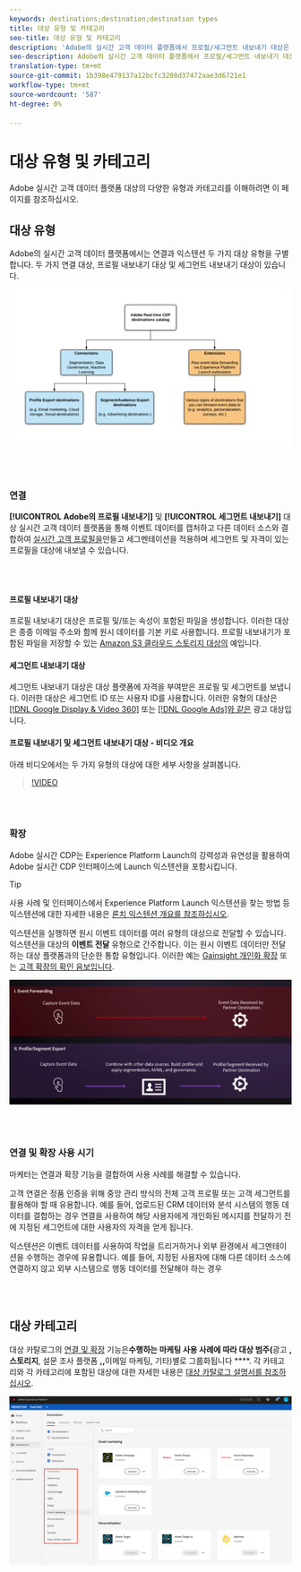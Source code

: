 ```yaml
---
keywords: destinations;destination;destination types
title: 대상 유형 및 카테고리
seo-title: 대상 유형 및 카테고리
description: 'Adobe의 실시간 고객 데이터 플랫폼에서 프로필/세그먼트 내보내기 대상은 이벤트 데이터를 캡처하고, 다른 데이터 소스와 결합하고, 세그멘테이션을 적용하고, 세그먼트 및 자격이 있는 프로필을 대상에 내보냅니다. 익스텐션을 실행하면 원시 이벤트 데이터를 여러 유형의 대상으로 전달할 수 있습니다. '
seo-description: Adobe의 실시간 고객 데이터 플랫폼에서 프로필/세그먼트 내보내기 대상은 이벤트 데이터를 캡처하고, 다른 데이터 소스와 결합하고, 세그멘테이션을 적용하고, 세그먼트 및 자격이 있는 프로필을 대상에 내보냅니다. 익스텐션을 실행하면 원시 이벤트 데이터를 여러 유형의 대상으로 전달할 수 있습니다.
translation-type: tm+mt
source-git-commit: 1b398e479137a12bcfc3208d37472aae3d6721e1
workflow-type: tm+mt
source-wordcount: '587'
ht-degree: 0%

---
```



# 대상 유형 및 카테고리

Adobe 실시간 고객 데이터 플랫폼 대상의 다양한 유형과 카테고리를 이해하려면 이 페이지를 참조하십시오.

## 대상 유형

Adobe의 실시간 고객 데이터 플랫폼에서는 연결과 익스텐션 두 가지 대상 유형을 구별합니다. 두 가지 연결 대상, 프로필 내보내기 대상 및 세그먼트 내보내기 대상이 있습니다.

![대상 유형](/help/rtcdp/destinations/assets/types-of-destinations.png)

<br> 

### 연결

**[!UICONTROL Adobe의 프로필 내보내기]** 및 **[!UICONTROL 세그먼트 내보내기]** 대상 실시간 고객 데이터 플랫폼을 통해 이벤트 데이터를 캡처하고 다른 데이터 소스와 결합하여 [실시간 고객 프로필을](/help/profile/home.md)만들고 세그멘테이션을 적용하며 세그먼트 및 자격이 있는 프로필을 대상에 내보낼 수 있습니다.

<br> 

#### 프로필 내보내기 대상

프로필 내보내기 대상은 프로필 및/또는 속성이 포함된 파일을 생성합니다. 이러한 대상은 종종 이메일 주소와 함께 원시 데이터를 기본 키로 사용합니다. 프로필 내보내기가 포함된 파일을 저장할 수 있는 [Amazon S3 클라우드 스토리지 대상의](/help/rtcdp/destinations/amazon-s3-destination.md) 예입니다.

#### 세그먼트 내보내기 대상

세그먼트 내보내기 대상은 대상 플랫폼에 자격을 부여받은 프로필 및 세그먼트를 보냅니다. 이러한 대상은 세그먼트 ID 또는 사용자 ID를 사용합니다. 이러한 유형의 대상은 [[!DNL Google Display &amp; Video 360]](/help/rtcdp/destinations/google-dv360-destination.md) 또는 [[!DNL Google Ads]와 같은](/help/rtcdp/destinations/google-ads-destination.md) 광고 대상입니다.

#### 프로필 내보내기 및 세그먼트 내보내기 대상 - 비디오 개요

아래 비디오에서는 두 가지 유형의 대상에 대한 세부 사항을 살펴봅니다.

>[!VIDEO](https://video.tv.adobe.com/v/29707?quality=12)

<br> 

### 확장

Adobe 실시간 CDP는 Experience Platform Launch의 강력성과 유연성을 활용하여 Adobe 실시간 CDP 인터페이스에 Launch 익스텐션을 포함시킵니다.

>[!TIP]
>
>사용 사례 및 인터페이스에서 Experience Platform Launch 익스텐션을 찾는 방법 등 익스텐션에 대한 자세한 내용은 [론치 익스텐션 개요를 참조하십시오](/help/rtcdp/destinations/experience-platform-launch-extensions.md).

익스텐션을 실행하면 원시 이벤트 데이터를 여러 유형의 대상으로 전달할 수 있습니다. 익스텐션을 대상의 **이벤트 전달** 유형으로 간주합니다. 이는 원시 이벤트 데이터만 전달하는 대상 플랫폼과의 단순한 통합 유형입니다. 이러한 예는 [Gainsight 개인화 확장](/help/rtcdp/destinations/gainsight-extension.md) 또는 [고객 확장의 확인 음보입니다](/help/rtcdp/destinations/confirmit-digital-feedback-extension.md).

![다른 대상과 Experience Platform Launch 확장](/help/rtcdp/destinations/assets/launch-and-other-destinations.png)

<br> 

### 연결 및 확장 사용 시기

마케터는 연결과 확장 기능을 결합하여 사용 사례를 해결할 수 있습니다.

고객 연결은 정품 인증을 위해 중앙 관리 방식의 전체 고객 프로필 또는 고객 세그먼트를 활용해야 할 때 유용합니다. 예를 들어, 업로드된 CRM 데이터와 분석 시스템의 행동 데이터를 결합하는 경우 연결을 사용하여 해당 사용자에게 개인화된 메시지를 전달하기 전에 지정된 세그먼트에 대한 사용자의 자격을 얻게 됩니다.

익스텐션은 이벤트 데이터를 사용하여 작업을 트리거하거나 외부 환경에서 세그멘테이션을 수행하는 경우에 유용합니다. 예를 들어, 지정된 사용자에 대해 다른 데이터 소스에 연결하지 않고 외부 시스템으로 행동 데이터를 전달해야 하는 경우

<br> 

## 대상 카테고리

대상 카탈로그의 [연결 및 확장](https://platform.adobe.com/destination/catalog) 기능은&#x200B;**수행하는 마케팅 사용 사례에 따라 대상 범주(**&#x200B;광고 **, 스토리지**, 설문 조사 플랫폼 **,,**&#x200B;이메일 마케팅, 기타)별로 그룹화됩니다 ****. 각 카테고리와 각 카테고리에 포함된 대상에 대한 자세한 내용은 [대상 카탈로그 설명서를 참조하십시오](/help/rtcdp/destinations/destinations-catalog.md).

![대상 카테고리](/help/rtcdp/destinations/assets/destination-categories-menu.png)

